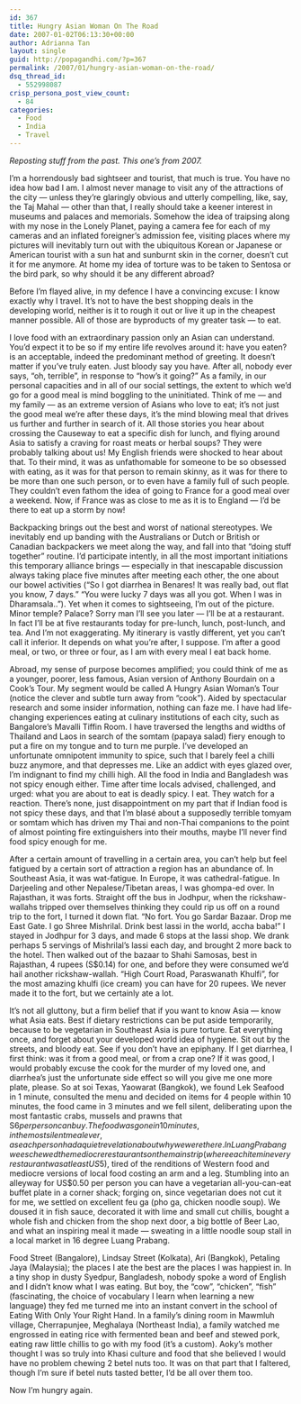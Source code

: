 ```yaml
---
id: 367
title: Hungry Asian Woman On The Road
date: 2007-01-02T06:13:30+00:00
author: Adrianna Tan
layout: single
guid: http://popagandhi.com/?p=367
permalink: /2007/01/hungry-asian-woman-on-the-road/
dsq_thread_id:
  - 552998087
crisp_persona_post_view_count:
  - 84
categories:
  - Food
  - India
  - Travel
---
```

_Reposting stuff from the past. This one&#8217;s from 2007._

I’m a horrendously bad sightseer and tourist, that much is true. You have no idea how bad I am. I almost never manage to visit any of the attractions of the city — unless they’re glaringly obvious and utterly compelling, like, say, the Taj Mahal — other than that, I really should take a keener interest in museums and palaces and memorials. Somehow the idea of traipsing along with my nose in the Lonely Planet, paying a camera fee for each of my cameras and an inflated foreigner’s admission fee, visiting places where my pictures will inevitably turn out with the ubiquitous Korean or Japanese or American tourist with a sun hat and sunburnt skin in the corner, doesn’t cut it for me anymore. At home my idea of torture was to be taken to Sentosa or the bird park, so why should it be any different abroad?

Before I’m flayed alive, in my defence I have a convincing excuse: I know exactly why I travel. It’s not to have the best shopping deals in the developing world, neither is it to rough it out or live it up in the cheapest manner possible. All of those are byproducts of my greater task — to eat.

I love food with an extraordinary passion only an Asian can understand. You’d expect it to be so if my entire life revolves around it: have you eaten? is an acceptable, indeed the predominant method of greeting. It doesn’t matter if you’ve truly eaten. Just bloody say you have. After all, nobody ever says, “oh, terrible”, in response to “how’s it going?” As a family, in our personal capacities and in all of our social settings, the extent to which we’d go for a good meal is mind boggling to the uninitiated. Think of me — and my family — as an extreme version of Asians who love to eat; it’s not just the good meal we’re after these days, it’s the mind blowing meal that drives us further and further in search of it. All those stories you hear about crossing the Causeway to eat a specific dish for lunch, and flying around Asia to satisfy a craving for roast meats or herbal soups? They were probably talking about us! My English friends were shocked to hear about that. To their mind, it was as unfathomable for someone to be so obsessed with eating, as it was for that person to remain skinny, as it was for there to be more than one such person, or to even have a family full of such people. They couldn’t even fathom the idea of going to France for a good meal over a weekend. Now, if France was as close to me as it is to England — I’d be there to eat up a storm by now!

Backpacking brings out the best and worst of national stereotypes. We inevitably end up banding with the Australians or Dutch or British or Canadian backpackers we meet along the way, and fall into that “doing stuff together” routine. I’d participate intently, in all the most important initiations this temporary alliance brings — especially in that inescapable discussion always taking place five minutes after meeting each other, the one about our bowel activities (“So I got diarrhea in Benares! It was really bad, out flat you know, 7 days.” “You were lucky 7 days was all you got. When I was in Dharamsala..”). Yet when it comes to sightseeing, I’m out of the picture. Minor temple? Palace? Sorry man I’ll see you later — I’ll be at a restaurant. In fact I’ll be at five restaurants today for pre-lunch, lunch, post-lunch, and tea. And I’m not exaggerating. My itinerary is vastly different, yet you can’t call it inferior. It depends on what you’re after, I suppose. I’m after a good meal, or two, or three or four, as I am with every meal I eat back home.

Abroad, my sense of purpose becomes amplified; you could think of me as a younger, poorer, less famous, Asian version of Anthony Bourdain on a Cook’s Tour. My segment would be called A Hungry Asian Woman’s Tour (notice the clever and subtle turn away from “cook”). Aided by spectacular research and some insider information, nothing can faze me. I have had life-changing experiences eating at culinary institutions of each city, such as Bangalore’s Mavalli Tiffin Room. I have traversed the lengths and widths of Thailand and Laos in search of the somtam (papaya salad) fiery enough to put a fire on my tongue and to turn me purple. I’ve developed an unfortunate omnipotent immunity to spice, such that I barely feel a chilli buzz anymore, and that depresses me. Like an addict with eyes glazed over, I’m indignant to find my chilli high. All the food in India and Bangladesh was not spicy enough either. Time after time locals advised, challenged, and urged: what you are about to eat is deadly spicy. I eat. They watch for a reaction. There’s none, just disappointment on my part that if Indian food is not spicy these days, and that I’m blasé about a supposedly terrible tomyam or somtam which has driven my Thai and non-Thai companions to the point of almost pointing fire extinguishers into their mouths, maybe I’ll never find food spicy enough for me.

After a certain amount of travelling in a certain area, you can’t help but feel fatigued by a certain sort of attraction a region has an abundance of. In Southeast Asia, it was wat-fatigue. In Europe, it was cathedral-fatigue. In Darjeeling and other Nepalese/Tibetan areas, I was ghompa-ed over. In Rajasthan, it was forts. Straight off the bus in Jodhpur, when the rickshaw-wallahs tripped over themselves thinking they could rip us off on a round trip to the fort, I turned it down flat. “No fort. You go Sardar Bazaar. Drop me East Gate. I go Shree Mishrilal. Drink best lassi in the world, accha baba!” I stayed in Jodhpur for 3 days, and made 6 stops at the lassi shop. We drank perhaps 5 servings of Mishrilal’s lassi each day, and brought 2 more back to the hotel. Then walked out of the bazaar to Shahi Samosas, best in Rajasthan, 4 rupees (S$0.14) for one, and before they were consumed we’d hail another rickshaw-wallah. “High Court Road, Paraswanath Khulfi”, for the most amazing khulfi (ice cream) you can have for 20 rupees. We never made it to the fort, but we certainly ate a lot.

It’s not all gluttony, but a firm belief that if you want to know Asia — know what Asia eats. Best if dietary restrictions can be put aside temporarily, because to be vegetarian in Southeast Asia is pure torture. Eat everything once, and forget about your developed world idea of hygiene. Sit out by the streets, and bloody eat. See if you don’t have an epiphany. If I get diarrhea, I first think: was it from a good meal, or from a crap one? If it was good, I would probably excuse the cook for the murder of my loved one, and diarrhea’s just the unfortunate side effect so will you give me one more plate, please. So at soi Texas, Yaowarat (Bangkok), we found Lek Seafood in 1 minute, consulted the menu and decided on items for 4 people within 10 minutes, the food came in 3 minutes and we fell silent, deliberating upon the most fantastic crabs, mussels and prawns that S$6 per person can buy. The food was gone in 10 minutes, in the most silent meal ever, as each person had a quiet revelation about why we were there. In Luang Prabang we eschewed the mediocre restaurants on the main strip (where each item in every restaurant was at least US$5), tired of the renditions of Western food and mediocre versions of local food costing an arm and a leg. Stumbling into an alleyway for US$0.50 per person you can have a vegetarian all-you-can-eat buffet plate in a corner shack; forging on, since vegetarian does not cut it for me, we settled on excellent feu ga (pho ga, chicken noodle soup). We doused it in fish sauce, decorated it with lime and small cut chillis, bought a whole fish and chicken from the shop next door, a big bottle of Beer Lao, and what an inspiring meal it made — sweating in a little noodle soup stall in a local market in 16 degree Luang Prabang.

Food Street (Bangalore), Lindsay Street (Kolkata), Ari (Bangkok), Petaling Jaya (Malaysia); the places I ate the best are the places I was happiest in. In a tiny shop in dusty Syedpur, Bangladesh, nobody spoke a word of English and I didn’t know what I was eating. But boy, the “cow”, “chicken”, “fish” (fascinating, the choice of vocabulary I learn when learning a new language) they fed me turned me into an instant convert in the school of Eating With Only Your Right Hand. In a family’s dining room in Mawmluh village, Cherrapunjee, Meghalaya (Northeast India), a family watched me engrossed in eating rice with fermented bean and beef and stewed pork, eating raw little chillis to go with my food (it’s a custom). Aoky’s mother thought I was so truly into Khasi culture and food that she believed I would have no problem chewing 2 betel nuts too. It was on that part that I faltered, though I’m sure if betel nuts tasted better, I’d be all over them too.

Now I’m hungry again.
